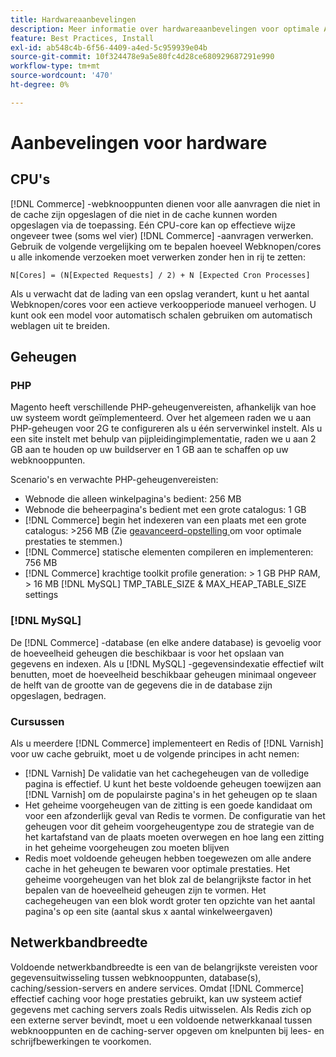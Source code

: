 ```yaml
---
title: Hardwareaanbevelingen
description: Meer informatie over hardwareaanbevelingen voor optimale Adobe Commerce-prestaties. Ontdek CPU-, geheugen- en opslagvereisten voor productieimplementaties.
feature: Best Practices, Install
exl-id: ab548c4b-6f56-4409-a4ed-5c959939e04b
source-git-commit: 10f324478e9a5e80fc4d28ce680929687291e990
workflow-type: tm+mt
source-wordcount: '470'
ht-degree: 0%

---
```


# Aanbevelingen voor hardware

## CPU&#39;s

[!DNL Commerce] -webknooppunten dienen voor alle aanvragen die niet in de cache zijn opgeslagen of die niet in de cache kunnen worden opgeslagen via de toepassing. Eén CPU-core kan op effectieve wijze ongeveer twee (soms wel vier) [!DNL Commerce] -aanvragen verwerken. Gebruik de volgende vergelijking om te bepalen hoeveel Webknopen/cores u alle inkomende verzoeken moet verwerken zonder hen in rij te zetten:

```
N[Cores] = (N[Expected Requests] / 2) + N [Expected Cron Processes]
```

Als u verwacht dat de lading van een opslag verandert, kunt u het aantal Webknopen/cores voor een actieve verkoopperiode manueel verhogen. U kunt ook een model voor automatisch schalen gebruiken om automatisch weblagen uit te breiden.

## Geheugen

### PHP

Magento heeft verschillende PHP-geheugenvereisten, afhankelijk van hoe uw systeem wordt geïmplementeerd.  Over het algemeen raden we u aan PHP-geheugen voor 2G te configureren als u één serverwinkel instelt.  Als u een site instelt met behulp van pijpleidingimplementatie, raden we u aan 2 GB aan te houden op uw buildserver en 1 GB aan te schaffen op uw webknooppunten.

Scenario&#39;s en verwachte PHP-geheugenvereisten:

* Webnode die alleen winkelpagina&#39;s bedient: 256 MB
* Webnode die beheerpagina&#39;s bedient met een grote catalogus: 1 GB
* [!DNL Commerce] begin het indexeren van een plaats met een grote catalogus: >256 MB (Zie [ geavanceerd-opstelling ](../performance/advanced-setup.md) om voor optimale prestaties te stemmen.)
* [!DNL Commerce] statische elementen compileren en implementeren: 756 MB
* [!DNL Commerce] krachtige toolkit profile generation: > 1 GB PHP RAM, > 16 MB [!DNL MySQL] TMP_TABLE_SIZE &amp; MAX_HEAP_TABLE_SIZE settings

### [!DNL MySQL]

De [!DNL Commerce] -database (en elke andere database) is gevoelig voor de hoeveelheid geheugen die beschikbaar is voor het opslaan van gegevens en indexen. Als u [!DNL MySQL] -gegevensindexatie effectief wilt benutten, moet de hoeveelheid beschikbaar geheugen minimaal ongeveer de helft van de grootte van de gegevens die in de database zijn opgeslagen, bedragen.

### Cursussen

Als u meerdere [!DNL Commerce] implementeert en Redis of [!DNL Varnish] voor uw cache gebruikt, moet u de volgende principes in acht nemen:

* [!DNL Varnish] De validatie van het cachegeheugen van de volledige pagina is effectief. U kunt het beste voldoende geheugen toewijzen aan [!DNL Varnish] om de populairste pagina&#39;s in het geheugen op te slaan
* Het geheime voorgeheugen van de zitting is een goede kandidaat om voor een afzonderlijk geval van Redis te vormen.  De configuratie van het geheugen voor dit geheim voorgeheugentype zou de strategie van de het kartafstand van de plaats moeten overwegen en hoe lang een zitting in het geheime voorgeheugen zou moeten blijven
* Redis moet voldoende geheugen hebben toegewezen om alle andere cache in het geheugen te bewaren voor optimale prestaties.  Het geheime voorgeheugen van het blok zal de belangrijkste factor in het bepalen van de hoeveelheid geheugen zijn te vormen.  Het cachegeheugen van een blok wordt groter ten opzichte van het aantal pagina&#39;s op een site (aantal skus x aantal winkelweergaven)

## Netwerkbandbreedte

Voldoende netwerkbandbreedte is een van de belangrijkste vereisten voor gegevensuitwisseling tussen webknooppunten, database(s), caching/session-servers en andere services. Omdat [!DNL Commerce] effectief caching voor hoge prestaties gebruikt, kan uw systeem actief gegevens met caching servers zoals Redis uitwisselen. Als Redis zich op een externe server bevindt, moet u een voldoende netwerkkanaal tussen webknooppunten en de caching-server opgeven om knelpunten bij lees- en schrijfbewerkingen te voorkomen.
